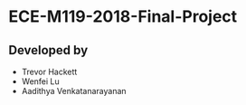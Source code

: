# ECE-M119-2018-Final-Project
## Developed by
 - Trevor Hackett
 - Wenfei Lu
 - Aadithya Venkatanarayanan
